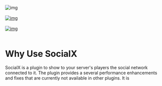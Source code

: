 ![img](https://i.imgur.com/Vx7VJdi.png)<br><br>
<a href="https://spigotmc.org/" target="blank">![img](https://i.imgur.com/cCy5qxL.png)</a> <br><br>
<a href="https://dsc.gg/omnicraft" target="blank">![img](https://i.imgur.com/rt2yq49.png)</a> <br> <br>

# Why Use SocialX
SocialX is a plugin to show to your server's players the social network connected to it. The plugin provides a several performance enhancements and fixes that are currently not available in other plugins. It is
